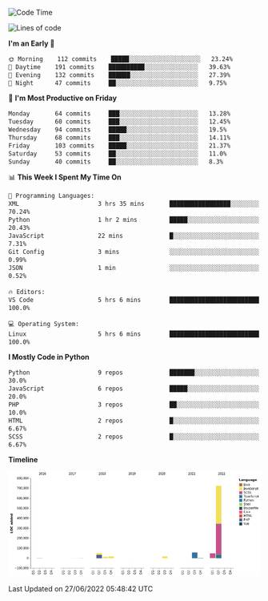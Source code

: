 <!--START_SECTION:waka-->
![Code Time](http://img.shields.io/badge/Code%20Time-0%20secs-blue)

![Lines of code](https://img.shields.io/badge/From%20Hello%20World%20I%27ve%20Written-935%20Thousand%20lines%20of%20code-blue)

**I'm an Early 🐤** 

```text
🌞 Morning    112 commits    █████░░░░░░░░░░░░░░░░░░░░   23.24% 
🌆 Daytime    191 commits    ██████████░░░░░░░░░░░░░░░   39.63% 
🌃 Evening    132 commits    ██████░░░░░░░░░░░░░░░░░░░   27.39% 
🌙 Night      47 commits     ██░░░░░░░░░░░░░░░░░░░░░░░   9.75%

```
📅 **I'm Most Productive on Friday** 

```text
Monday       64 commits     ███░░░░░░░░░░░░░░░░░░░░░░   13.28% 
Tuesday      60 commits     ███░░░░░░░░░░░░░░░░░░░░░░   12.45% 
Wednesday    94 commits     █████░░░░░░░░░░░░░░░░░░░░   19.5% 
Thursday     68 commits     ███░░░░░░░░░░░░░░░░░░░░░░   14.11% 
Friday       103 commits    █████░░░░░░░░░░░░░░░░░░░░   21.37% 
Saturday     53 commits     ██░░░░░░░░░░░░░░░░░░░░░░░   11.0% 
Sunday       40 commits     ██░░░░░░░░░░░░░░░░░░░░░░░   8.3%

```


📊 **This Week I Spent My Time On** 

```text
💬 Programming Languages: 
XML                      3 hrs 35 mins       █████████████████░░░░░░░░   70.24% 
Python                   1 hr 2 mins         █████░░░░░░░░░░░░░░░░░░░░   20.43% 
JavaScript               22 mins             █░░░░░░░░░░░░░░░░░░░░░░░░   7.31% 
Git Config               3 mins              ░░░░░░░░░░░░░░░░░░░░░░░░░   0.99% 
JSON                     1 min               ░░░░░░░░░░░░░░░░░░░░░░░░░   0.52%

🔥 Editors: 
VS Code                  5 hrs 6 mins        █████████████████████████   100.0%

💻 Operating System: 
Linux                    5 hrs 6 mins        █████████████████████████   100.0%

```

**I Mostly Code in Python** 

```text
Python                   9 repos             ███████░░░░░░░░░░░░░░░░░░   30.0% 
JavaScript               6 repos             █████░░░░░░░░░░░░░░░░░░░░   20.0% 
PHP                      3 repos             ██░░░░░░░░░░░░░░░░░░░░░░░   10.0% 
HTML                     2 repos             █░░░░░░░░░░░░░░░░░░░░░░░░   6.67% 
SCSS                     2 repos             █░░░░░░░░░░░░░░░░░░░░░░░░   6.67%

```


**Timeline**

![Chart not found](https://raw.githubusercontent.com/telesoho/telesoho/master/charts/bar_graph.png) 


 Last Updated on 27/06/2022 05:48:42 UTC
<!--END_SECTION:waka-->


<!--
**telesoho/telesoho** is a ✨ _special_ ✨ repository because its `README.md` (this file) appears on your GitHub profile.

Here are some ideas to get you started:

- 🔭 I’m currently working on ...
- 🌱 I’m currently learning ...
- 👯 I’m looking to collaborate on ...
- 🤔 I’m looking for help with ...
- 💬 Ask me about ...
- 📫 How to reach me: ...
- 😄 Pronouns: ...
- ⚡ Fun fact: ...
-->
